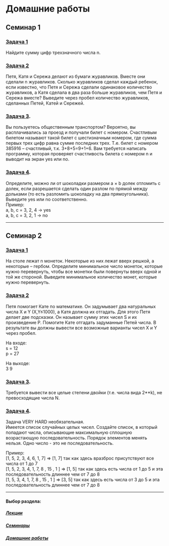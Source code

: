 # Домашние работы

## Семинар 1

### [Задача 1](https://github.com/asmuz/GB_Python_Start/blob/main/homework/hw01-1.py)

Найдите сумму цифр трехзначного числа n.

### [Задача 2](https://github.com/asmuz/GB_Python_Start/blob/main/homework/hw01-2.py)

Петя, Катя и Сережа делают из бумаги журавликов. Вместе они сделали n журавликов.
Сколько журавликов сделал каждый ребенок, если известно, что Петя и Сережа сделали одинаковое
количество журавликов, а Катя сделала в два раза больше журавликов, чем Петя и Сережа вместе?
Выведите через пробел количество журавликов, сделанных Петей, Катей и Сережей.

### [Задача 3](https://github.com/asmuz/GB_Python_Start/blob/main/homework/hw01-3.py).

Вы пользуетесь общественным транспортом? Вероятно, вы расплачивались за проезд и получали билет
с номером. Счастливым билетом называют такой билет с шестизначным номером, где сумма первых трех
цифр равна сумме последних трех. Т.е. билет с номером 385916 – счастливый, т.к. 3+8+5=9+1+6.
Вам требуется написать программу, которая проверяет счастливость билета с номером n и выводит на экран yes или no.

### [Задача 4](https://github.com/asmuz/GB_Python_Start/blob/main/homework/hw01-4.py).

Определите, можно ли от шоколадки размером a × b долек отломить c долек, если разрешается
сделать один разлом по прямой между дольками (то есть разломить шоколадку на два прямоугольника).
Выведите yes или no соответственно.  
Пример:  
a, b, c = 3, 2, 4 -> yes  
a, b, c = 3, 2, 1 -> no

---

## Семинар 2

### [Задача 1](https://github.com/asmuz/GB_Python_Start/blob/main/homework/hw02-1.py)

На столе лежат n монеток. Некоторые из них лежат вверх решкой, а некоторые – гербом. Определите минимальное число
монеток, которые нужно перевернуть, чтобы все монетки были повернуты вверх одной и той же стороной. Выведите минимальное
количество монет, которые нужно перевернуть.

### [Задача 2](https://github.com/asmuz/GB_Python_Start/blob/main/homework/hw02-2.py)

Петя помогает Кате по математике. Он задумывает два натуральных числа X и Y (X,Y≤1000),
а Катя должна их отгадать. Для этого Петя делает две подсказки.
Он называет сумму этих чисел S и их произведение P. Помогите Кате отгадать задуманные Петей числа.
В результате вы должны вывести все возможные варианты чисел X и Y через пробел.

На входе:  
s = 12  
p = 27

На выходе:  
3 9

### [Задача 3](https://github.com/asmuz/GB_Python_Start/blob/main/homework/hw02-3.py).

Требуется вывести все целые степени двойки (т.е. числа вида 2\*\*k), не превосходящие числа N.

### [Задача 4](https://github.com/asmuz/GB_Python_Start/blob/main/homework/hw02-4.py).

Задача VERY HARD необязательная.  
Имеется список случайных целых чисел. Создайте список, в который попадают числа,
описывающие максимальную сплошную возрастающую последовательность. Порядок элементов менять нельзя.
Одно число - это не последовательность.

Пример:  
[1, 5, 2, 3, 4, 6, 1, 7] => [1, 7] так как здесь вразброс присутствуют все числа от 1 до 7  
[1, 5, 2, 3, 4, 1, 7, 8 , 15 , 1 ] => [1, 5] так как здесь есть числа от 1 до 5 и эта последовательность длиннее чем от 7 до 8  
[1, 5, 3, 4, 1, 7, 8 , 15 , 1 ] => [3, 5] так как здесь есть числа от 3 до 5 и эта последовательность длиннее чем от 7 до 8

---

#### Выбор раздела:

##### [Лекции](https://github.com/asmuz/GB_Python_Start/tree/main/lections)

##### [Семинары](https://github.com/asmuz/GB_Python_Start/tree/main/seminars)

##### [Домашние работы](https://github.com/asmuz/GB_Python_Start/tree/main/homework)
